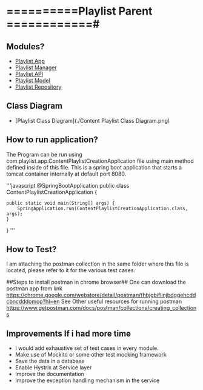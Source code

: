 # ==========Playlist Parent ============#
## Modules? ##
* [Playlist App](playlist-app/README.md)
* [Playlist Manager](playlist-manager/README.md)
* [Playlist API](playlist-api/README.md)
* [Playlist Model](playlist-model/README.md)
* [Playlist Repository](playlist-db/README.md)

## Class Diagram ##
* [Playlist Class Diagram](./Content Playlist Class Diagram.png)

## How to run application? ##
The Program can be run using com.playlist.app.ContentPlaylistCreationApplication file using main method defined inside of this file. 
This is a spring boot application that starts a tomcat container internally at default port 8080.

'''javascript
   @SpringBootApplication
	public class ContentPlaylistCreationApplication {

	public static void main(String[] args) {
		SpringApplication.run(ContentPlaylistCreationApplication.class, args);
	}
}
'''


## How to Test? ##
I am attaching the postman collection in the same folder where this file is located, please refer to it for the various test cases.

##Steps to install postman in chrome browser##
One can download the postman app from link https://chrome.google.com/webstore/detail/postman/fhbjgbiflinjbdggehcddcbncdddomop?hl=en
See Other useful resources for running postman https://www.getpostman.com/docs/postman/collections/creating_collections

## Improvements If i had more time ##
- I would add exhaustive set of test cases in every  module. 
- Make use of Mockito or some other test mocking  framework
- Save the data in a database
- Enable Hystrix at Service layer
- Improve the documentation
- Improve the exception handling mechanism in the service






